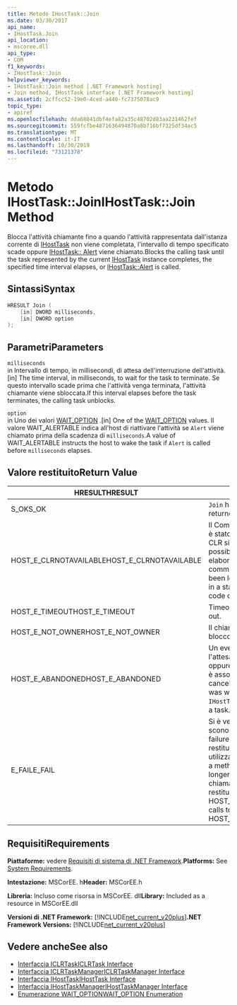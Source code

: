 ```yaml
---
title: Metodo IHostTask::Join
ms.date: 03/30/2017
api_name:
- IHostTask.Join
api_location:
- mscoree.dll
api_type:
- COM
f1_keywords:
- IHostTask::Join
helpviewer_keywords:
- IHostTask::Join method [.NET Framework hosting]
- Join method, IHostTask interface [.NET Framework hosting]
ms.assetid: 2cffcc52-19e0-4ced-a440-fc7375078ac9
topic_type:
- apiref
ms.openlocfilehash: dda68041dbf4efa82a35c48702d83aa231462fef
ms.sourcegitcommit: 559fcfbe4871636494870a8b716bf7325df34ac5
ms.translationtype: MT
ms.contentlocale: it-IT
ms.lasthandoff: 10/30/2019
ms.locfileid: "73121378"
---
```

# <a name="ihosttaskjoin-method"></a><span data-ttu-id="50106-102">Metodo IHostTask::Join</span><span class="sxs-lookup"><span data-stu-id="50106-102">IHostTask::Join Method</span></span>
<span data-ttu-id="50106-103">Blocca l'attività chiamante fino a quando l'attività rappresentata dall'istanza corrente di [IHostTask](../../../../docs/framework/unmanaged-api/hosting/ihosttask-interface.md) non viene completata, l'intervallo di tempo specificato scade oppure [IHostTask:: Alert](../../../../docs/framework/unmanaged-api/hosting/ihosttask-alert-method.md) viene chiamato.</span><span class="sxs-lookup"><span data-stu-id="50106-103">Blocks the calling task until the task represented by the current [IHostTask](../../../../docs/framework/unmanaged-api/hosting/ihosttask-interface.md) instance completes, the specified time interval elapses, or [IHostTask::Alert](../../../../docs/framework/unmanaged-api/hosting/ihosttask-alert-method.md) is called.</span></span>  
  
## <a name="syntax"></a><span data-ttu-id="50106-104">Sintassi</span><span class="sxs-lookup"><span data-stu-id="50106-104">Syntax</span></span>  
  
```cpp  
HRESULT Join (  
    [in] DWORD milliseconds,  
    [in] DWORD option  
);  
```  
  
## <a name="parameters"></a><span data-ttu-id="50106-105">Parametri</span><span class="sxs-lookup"><span data-stu-id="50106-105">Parameters</span></span>  
 `milliseconds`  
 <span data-ttu-id="50106-106">in Intervallo di tempo, in millisecondi, di attesa dell'interruzione dell'attività.</span><span class="sxs-lookup"><span data-stu-id="50106-106">[in] The time interval, in milliseconds, to wait for the task to terminate.</span></span> <span data-ttu-id="50106-107">Se questo intervallo scade prima che l'attività venga terminata, l'attività chiamante viene sbloccata.</span><span class="sxs-lookup"><span data-stu-id="50106-107">If this interval elapses before the task terminates, the calling task unblocks.</span></span>  
  
 `option`  
 <span data-ttu-id="50106-108">in Uno dei valori [WAIT_OPTION](../../../../docs/framework/unmanaged-api/hosting/wait-option-enumeration.md) .</span><span class="sxs-lookup"><span data-stu-id="50106-108">[in] One of the [WAIT_OPTION](../../../../docs/framework/unmanaged-api/hosting/wait-option-enumeration.md) values.</span></span> <span data-ttu-id="50106-109">Il valore WAIT_ALERTABLE indica all'host di riattivare l'attività se `Alert` viene chiamato prima della scadenza di `milliseconds`.</span><span class="sxs-lookup"><span data-stu-id="50106-109">A value of WAIT_ALERTABLE instructs the host to wake the task if `Alert` is called before `milliseconds` elapses.</span></span>  
  
## <a name="return-value"></a><span data-ttu-id="50106-110">Valore restituito</span><span class="sxs-lookup"><span data-stu-id="50106-110">Return Value</span></span>  
  
|<span data-ttu-id="50106-111">HRESULT</span><span class="sxs-lookup"><span data-stu-id="50106-111">HRESULT</span></span>|<span data-ttu-id="50106-112">Descrizione</span><span class="sxs-lookup"><span data-stu-id="50106-112">Description</span></span>|  
|-------------|-----------------|  
|<span data-ttu-id="50106-113">S_OK</span><span class="sxs-lookup"><span data-stu-id="50106-113">S_OK</span></span>|<span data-ttu-id="50106-114">`Join` ha restituito un esito positivo.</span><span class="sxs-lookup"><span data-stu-id="50106-114">`Join` returned successfully.</span></span>|  
|<span data-ttu-id="50106-115">HOST_E_CLRNOTAVAILABLE</span><span class="sxs-lookup"><span data-stu-id="50106-115">HOST_E_CLRNOTAVAILABLE</span></span>|<span data-ttu-id="50106-116">Il Common Language Runtime (CLR) non è stato caricato in un processo oppure CLR si trova in uno stato in cui non è possibile eseguire codice gestito o elaborare la chiamata correttamente.</span><span class="sxs-lookup"><span data-stu-id="50106-116">The common language runtime (CLR) has not been loaded into a process, or the CLR is in a state in which it cannot run managed code or process the call successfully.</span></span>|  
|<span data-ttu-id="50106-117">HOST_E_TIMEOUT</span><span class="sxs-lookup"><span data-stu-id="50106-117">HOST_E_TIMEOUT</span></span>|<span data-ttu-id="50106-118">Timeout della chiamata.</span><span class="sxs-lookup"><span data-stu-id="50106-118">The call timed out.</span></span>|  
|<span data-ttu-id="50106-119">HOST_E_NOT_OWNER</span><span class="sxs-lookup"><span data-stu-id="50106-119">HOST_E_NOT_OWNER</span></span>|<span data-ttu-id="50106-120">Il chiamante non è il proprietario del blocco.</span><span class="sxs-lookup"><span data-stu-id="50106-120">The caller does not own the lock.</span></span>|  
|<span data-ttu-id="50106-121">HOST_E_ABANDONED</span><span class="sxs-lookup"><span data-stu-id="50106-121">HOST_E_ABANDONED</span></span>|<span data-ttu-id="50106-122">Un evento è stato annullato durante l'attesa di un thread o fiber bloccato oppure l'istanza `IHostTask` corrente non è associata a un'attività.</span><span class="sxs-lookup"><span data-stu-id="50106-122">An event was canceled while a blocked thread or fiber was waiting on it, or the current `IHostTask` instance is not associated with a task.</span></span>|  
|<span data-ttu-id="50106-123">E_FAIL</span><span class="sxs-lookup"><span data-stu-id="50106-123">E_FAIL</span></span>|<span data-ttu-id="50106-124">Si è verificato un errore irreversibile sconosciuto.</span><span class="sxs-lookup"><span data-stu-id="50106-124">An unknown catastrophic failure occurred.</span></span> <span data-ttu-id="50106-125">Quando un metodo restituisce E_FAIL, CLR non è più utilizzabile all'interno del processo.</span><span class="sxs-lookup"><span data-stu-id="50106-125">When a method returns E_FAIL, the CLR is no longer usable within the process.</span></span> <span data-ttu-id="50106-126">Le chiamate successive ai metodi di hosting restituiscono HOST_E_CLRNOTAVAILABLE.</span><span class="sxs-lookup"><span data-stu-id="50106-126">Subsequent calls to hosting methods return HOST_E_CLRNOTAVAILABLE.</span></span>|  
  
## <a name="requirements"></a><span data-ttu-id="50106-127">Requisiti</span><span class="sxs-lookup"><span data-stu-id="50106-127">Requirements</span></span>  
 <span data-ttu-id="50106-128">**Piattaforme:** vedere [Requisiti di sistema di .NET Framework](../../../../docs/framework/get-started/system-requirements.md).</span><span class="sxs-lookup"><span data-stu-id="50106-128">**Platforms:** See [System Requirements](../../../../docs/framework/get-started/system-requirements.md).</span></span>  
  
 <span data-ttu-id="50106-129">**Intestazione:** MSCorEE. h</span><span class="sxs-lookup"><span data-stu-id="50106-129">**Header:** MSCorEE.h</span></span>  
  
 <span data-ttu-id="50106-130">**Libreria:** Incluso come risorsa in MSCorEE. dll</span><span class="sxs-lookup"><span data-stu-id="50106-130">**Library:** Included as a resource in MSCorEE.dll</span></span>  
  
 <span data-ttu-id="50106-131">**Versioni di .NET Framework:** [!INCLUDE[net_current_v20plus](../../../../includes/net-current-v20plus-md.md)]</span><span class="sxs-lookup"><span data-stu-id="50106-131">**.NET Framework Versions:** [!INCLUDE[net_current_v20plus](../../../../includes/net-current-v20plus-md.md)]</span></span>  
  
## <a name="see-also"></a><span data-ttu-id="50106-132">Vedere anche</span><span class="sxs-lookup"><span data-stu-id="50106-132">See also</span></span>

- [<span data-ttu-id="50106-133">Interfaccia ICLRTask</span><span class="sxs-lookup"><span data-stu-id="50106-133">ICLRTask Interface</span></span>](../../../../docs/framework/unmanaged-api/hosting/iclrtask-interface.md)
- [<span data-ttu-id="50106-134">Interfaccia ICLRTaskManager</span><span class="sxs-lookup"><span data-stu-id="50106-134">ICLRTaskManager Interface</span></span>](../../../../docs/framework/unmanaged-api/hosting/iclrtaskmanager-interface.md)
- [<span data-ttu-id="50106-135">Interfaccia IHostTask</span><span class="sxs-lookup"><span data-stu-id="50106-135">IHostTask Interface</span></span>](../../../../docs/framework/unmanaged-api/hosting/ihosttask-interface.md)
- [<span data-ttu-id="50106-136">Interfaccia IHostTaskManager</span><span class="sxs-lookup"><span data-stu-id="50106-136">IHostTaskManager Interface</span></span>](../../../../docs/framework/unmanaged-api/hosting/ihosttaskmanager-interface.md)
- [<span data-ttu-id="50106-137">Enumerazione WAIT_OPTION</span><span class="sxs-lookup"><span data-stu-id="50106-137">WAIT_OPTION Enumeration</span></span>](../../../../docs/framework/unmanaged-api/hosting/wait-option-enumeration.md)
